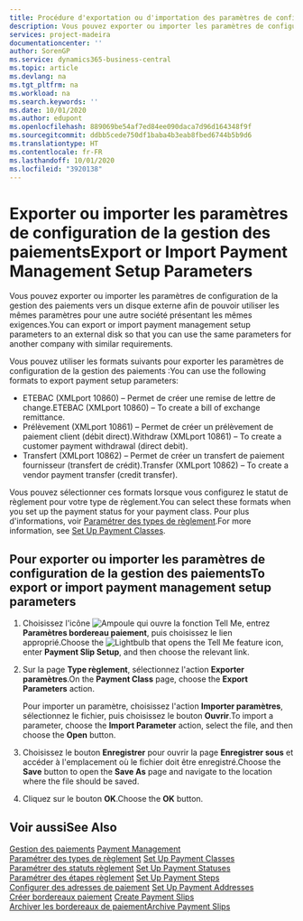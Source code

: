 ```yaml
---
title: Procédure d'exportation ou d'importation des paramètres de configuration de la gestion des paiements
description: Vous pouvez exporter ou importer les paramètres de configuration de la gestion des paiements vers un disque externe afin de pouvoir utiliser les mêmes paramètres pour une autre société présentant les mêmes exigences.
services: project-madeira
documentationcenter: ''
author: SorenGP
ms.service: dynamics365-business-central
ms.topic: article
ms.devlang: na
ms.tgt_pltfrm: na
ms.workload: na
ms.search.keywords: ''
ms.date: 10/01/2020
ms.author: edupont
ms.openlocfilehash: 889069be54af7ed84ee090daca7d96d164348f9f
ms.sourcegitcommit: ddbb5cede750df1baba4b3eab8fbed6744b5b9d6
ms.translationtype: HT
ms.contentlocale: fr-FR
ms.lasthandoff: 10/01/2020
ms.locfileid: "3920138"
---
```

# <a name="export-or-import-payment-management-setup-parameters"></a><span data-ttu-id="8fbe3-103">Exporter ou importer les paramètres de configuration de la gestion des paiements</span><span class="sxs-lookup"><span data-stu-id="8fbe3-103">Export or Import Payment Management Setup Parameters</span></span>
<span data-ttu-id="8fbe3-104">Vous pouvez exporter ou importer les paramètres de configuration de la gestion des paiements vers un disque externe afin de pouvoir utiliser les mêmes paramètres pour une autre société présentant les mêmes exigences.</span><span class="sxs-lookup"><span data-stu-id="8fbe3-104">You can export or import payment management setup parameters to an external disk so that you can use the same parameters for another company with similar requirements.</span></span>  

<span data-ttu-id="8fbe3-105">Vous pouvez utiliser les formats suivants pour exporter les paramètres de configuration de la gestion des paiements :</span><span class="sxs-lookup"><span data-stu-id="8fbe3-105">You can use the following formats to export payment setup parameters:</span></span>  

- <span data-ttu-id="8fbe3-106">ETEBAC (XMLport 10860) – Permet de créer une remise de lettre de change.</span><span class="sxs-lookup"><span data-stu-id="8fbe3-106">ETEBAC (XMLport 10860) – To create a bill of exchange remittance.</span></span>  
- <span data-ttu-id="8fbe3-107">Prélèvement (XMLport 10861) – Permet de créer un prélèvement de paiement client (débit direct).</span><span class="sxs-lookup"><span data-stu-id="8fbe3-107">Withdraw (XMLport 10861) – To create a customer payment withdrawal (direct debit).</span></span>  
- <span data-ttu-id="8fbe3-108">Transfert (XMLport 10862) – Permet de créer un transfert de paiement fournisseur (transfert de crédit).</span><span class="sxs-lookup"><span data-stu-id="8fbe3-108">Transfer (XMLport 10862) – To create a vendor payment transfer (credit transfer).</span></span>  

<span data-ttu-id="8fbe3-109">Vous pouvez sélectionner ces formats lorsque vous configurez le statut de règlement pour votre type de règlement.</span><span class="sxs-lookup"><span data-stu-id="8fbe3-109">You can select these formats when you set up the payment status for your payment class.</span></span> <span data-ttu-id="8fbe3-110">Pour plus d'informations, voir [Paramétrer des types de règlement](how-to-set-up-payment-classes.md).</span><span class="sxs-lookup"><span data-stu-id="8fbe3-110">For more information, see [Set Up Payment Classes](how-to-set-up-payment-classes.md).</span></span>  

## <a name="to-export-or-import-payment-management-setup-parameters"></a><span data-ttu-id="8fbe3-111">Pour exporter ou importer les paramètres de configuration de la gestion des paiements</span><span class="sxs-lookup"><span data-stu-id="8fbe3-111">To export or import payment management setup parameters</span></span>  

1.  <span data-ttu-id="8fbe3-112">Choisissez l'icône ![Ampoule qui ouvre la fonction Tell Me](../../media/ui-search/search_small.png "Dites-moi ce que vous voulez faire"), entrez **Paramètres bordereau paiement**, puis choisissez le lien approprié.</span><span class="sxs-lookup"><span data-stu-id="8fbe3-112">Choose the ![Lightbulb that opens the Tell Me feature](../../media/ui-search/search_small.png "Tell me what you want to do") icon, enter **Payment Slip Setup**, and then choose the relevant link.</span></span>  
2.  <span data-ttu-id="8fbe3-113">Sur la page **Type règlement**, sélectionnez l'action **Exporter paramètres**.</span><span class="sxs-lookup"><span data-stu-id="8fbe3-113">On the **Payment Class** page, choose the **Export Parameters** action.</span></span>  

    <span data-ttu-id="8fbe3-114">Pour importer un paramètre, choisissez l'action **Importer paramètres**, sélectionnez le fichier, puis choisissez le bouton **Ouvrir**.</span><span class="sxs-lookup"><span data-stu-id="8fbe3-114">To import a parameter, choose the **Import Parameter** action, select the file, and then choose the **Open** button.</span></span>  

3.  <span data-ttu-id="8fbe3-115">Choisissez le bouton **Enregistrer** pour ouvrir la page **Enregistrer sous** et accéder à l'emplacement où le fichier doit être enregistré.</span><span class="sxs-lookup"><span data-stu-id="8fbe3-115">Choose the **Save** button to open the **Save As** page and navigate to the location where the file should be saved.</span></span>  
4.  <span data-ttu-id="8fbe3-116">Cliquez sur le bouton **OK**.</span><span class="sxs-lookup"><span data-stu-id="8fbe3-116">Choose the **OK** button.</span></span>  

## <a name="see-also"></a><span data-ttu-id="8fbe3-117">Voir aussi</span><span class="sxs-lookup"><span data-stu-id="8fbe3-117">See Also</span></span>  
 <span data-ttu-id="8fbe3-118">[Gestion des paiements](payment-management.md) </span><span class="sxs-lookup"><span data-stu-id="8fbe3-118">[Payment Management](payment-management.md) </span></span>  
 <span data-ttu-id="8fbe3-119">[Paramétrer des types de règlement](how-to-set-up-payment-classes.md) </span><span class="sxs-lookup"><span data-stu-id="8fbe3-119">[Set Up Payment Classes](how-to-set-up-payment-classes.md) </span></span>  
 <span data-ttu-id="8fbe3-120">[Paramétrer des statuts règlement](how-to-set-up-payment-statuses.md) </span><span class="sxs-lookup"><span data-stu-id="8fbe3-120">[Set Up Payment Statuses](how-to-set-up-payment-statuses.md) </span></span>  
 <span data-ttu-id="8fbe3-121">[Paramétrer des étapes règlement](how-to-set-up-payment-steps.md) </span><span class="sxs-lookup"><span data-stu-id="8fbe3-121">[Set Up Payment Steps](how-to-set-up-payment-steps.md) </span></span>  
 <span data-ttu-id="8fbe3-122">[Configurer des adresses de paiement](how-to-set-up-payment-addresses.md) </span><span class="sxs-lookup"><span data-stu-id="8fbe3-122">[Set Up Payment Addresses](how-to-set-up-payment-addresses.md) </span></span>  
 <span data-ttu-id="8fbe3-123">[Créer bordereaux paiement](how-to-create-payment-slips.md) </span><span class="sxs-lookup"><span data-stu-id="8fbe3-123">[Create Payment Slips](how-to-create-payment-slips.md) </span></span>  
 [<span data-ttu-id="8fbe3-124">Archiver les bordereaux de paiement</span><span class="sxs-lookup"><span data-stu-id="8fbe3-124">Archive Payment Slips</span></span>](how-to-archive-payment-slips.md)

